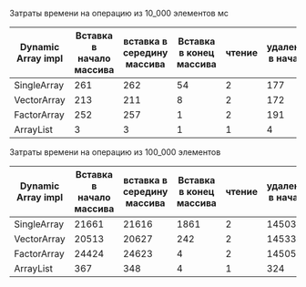 Затраты времени на операцию из 10_000 элементов мс

Dynamic Array impl | Вставка в начало массива | вставка в середину массива | Вставка в конец массива | чтение | удаление в начале | удаление в средине | удаление последнего элемента 
--- |               --- |                       --- |                        --- |                  --- |      --- |                --- |--- 
SingleArray         | 261                       | 262                       | 54                   | 2       | 177               | 212               | 1
VectorArray         | 213                       | 211                       | 8                   | 2       | 172               | 171               | 1
FactorArray         |   252                     |     257                   | 1                   | 2       | 191               | 190               | 1
ArrayList         |   3                     |     3                   | 1                           | 1       |  4             | 3               | 1

Затраты времени на операцию из 100_000 элементов

Dynamic Array impl | Вставка в начало массива | вставка в середину массива | Вставка в конец массива | чтение | удаление в начале | удаление в средине | удаление последнего элемента 
--- |               --- |                       --- |                        --- |                  --- |      --- |                --- |--- 
SingleArray         | 21661                       | 21616                       | 1861                   | 2       | 14503               | 14469               | 1
VectorArray         | 20513                       | 20627                       | 242                   | 2       | 14533               | 14452               | 1 
FactorArray         |   24424                     | 24623                   | 4                   | 2       | 14505               | 12712               | 1
ArrayList         |   367                    |     348                   | 4                          | 1       |  324             | 356               | 1